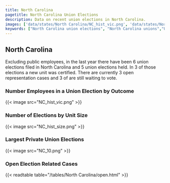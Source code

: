 ```yaml
---
title: North Carolina
pagetitle: North Carolina Union Elections
description: Data on recent union elections in North Carolina.
images: ['data/states/North Carolina/NC_hist_vic.png', 'data/states/North Carolina/NC_hist_size.png', 'data/states/North Carolina/NC_10.png']
keywords: ["North Carolina union elections", "North Carolina unions","Union elections"]
---
```

##  North Carolina

Excluding public employees, in the last year there have been 6 union elections filed in North Carolina and 5 union elections held. In 3 of those elections a new unit was certified. There are currently 3 open representation cases and 3 of are still waiting to vote.

### Number Employees in a Union Election by Outcome
{{< image src="NC_hist_vic.png" >}}

### Number of Elections by Unit Size
{{< image src="NC_hist_size.png" >}}

### Largest Private Union Elections
{{< image src="NC_10.png" >}}

### Open Election Related Cases
{{< readtable table="/tables/North Carolina/open.html" >}}

